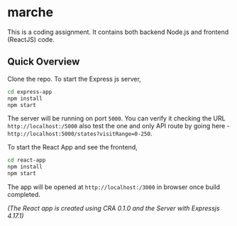 # marche
This is a coding assignment. It contains both backend Node.js and frontend (ReactJS) code.

## Quick Overview

Clone the repo. To start the Express js server,

```sh
cd express-app
npm install
npm start
```

The server will be running on port `5000`. You can verify it checking the URL `http://localhost:/5000` also test the one and only API route by going here - `http://localhost:5000/states?visitRange=0-250`.



To start the React App and see the frontend,

```sh
cd react-app
npm install
npm start
```

The app will be opened at `http://localhost:/3000` in browser once build completed.


_(The React app is created using CRA 0.1.0 and the Server with Expressjs 4.17.1)_
